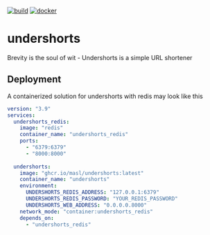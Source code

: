 [![build](https://github.com/masl/undershorts/actions/workflows/build.yml/badge.svg?branch=main)](https://github.com/masl/undershorts/actions/workflows/build.yml)
[![docker](https://github.com/masl/undershorts/actions/workflows/docker.yml/badge.svg)](https://github.com/masl/undershorts/actions/workflows/docker.yml)

# undershorts
Brevity is the soul of wit - Undershorts is a simple URL shortener

## Deployment 
A containerized solution for undershorts with redis may look like this
```yaml
version: "3.9"
services:
  undershorts_redis:
    image: "redis"
    container_name: "undershorts_redis"
    ports:
      - "6379:6379"
      - "8000:8000"
  
  undershorts:
    image: "ghcr.io/masl/undershorts:latest"
    container_name: "undershorts"
    environment:
      UNDERSHORTS_REDIS_ADDRESS: "127.0.0.1:6379"
      UNDERSHORTS_REDIS_PASSWORD: "YOUR_REDIS_PASSWORD"
      UNDERSHORTS_WEB_ADDRESS: "0.0.0.0.8000"
    network_mode: "container:undershorts_redis"
    depends_on:
      - "undershorts_redis"
```
